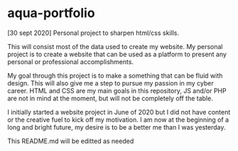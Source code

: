 # aqua-portfolio
[30 sept 2020]
Personal project to sharpen html/css skills. 

This will consist most of the data used to create my website. 
My personal project is to create a website that can be used as a platform to present any personal or professional accomplishments.

My goal through this project is to make a something that can be fluid with design.
This will also give me a step to pursue my passion in my cyber career.
HTML and CSS are my main goals in this repository, JS and/or PHP are not in mind at the moment, but will not be completely off the table.

I initially started a website project in June of 2020 but I did not have content or the creative fuel to kick off my motivation. 
I am now at the beginning of a long and bright future, my desire is to be a better me than I was yesterday. 

This README.md will be editted as needed
